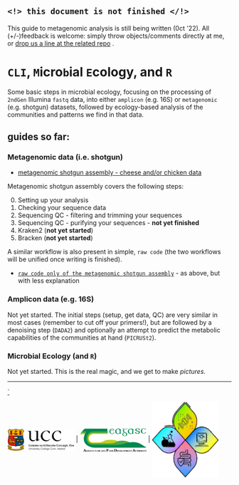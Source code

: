 ## `<!> this document is not finished </!>`

This guide to metagenomic analysis is still being written (0ct '22). 
All (+/-)feedback is welcome: simply throw objects/comments directly at me, or [drop us a line at the related repo](https://github.com/handibles/climber/issues) .


# `CLI`, `M`icro`b`ial `E`cology, and `R`

Some basic steps in microbial ecology, focusing on the processing of `2ndGen` Illumina `fastq` data, into either `amplicon` (e.g. 16S) or `metagenomic` (e.g. shotgun) datasets, followed by ecology-based analysis of the communities and patterns we find in that data.


## guides so far:

### Metagenomic data (i.e. shotgun)

  * <a href="documents/shotgun_assembly.html">metagenomic shotgun assembly - cheese and/or chicken data </a> 

Metagenomic shotgun assembly covers the following steps:

  0. Setting up your analysis
  1. Checking your sequence data
  2. Sequencing QC - filtering and trimming your sequences
  3. Sequencing QC - purifying your sequences - **not yet finished**
  4. Kraken2 (**not yet started**)
  5. Bracken (**not yet started**)

A similar workflow is also present in simple, `raw code` (the two workflows will be unified once writing is finished).

  * <a href="documents/shotgun_assembly_raw.html">`raw code only of the metagenomic shotgun assembly`</a> - as above, but with less explanation 



### Amplicon data (e.g. 16S)

Not yet started. The initial steps (setup, get data, QC) are very similar in most cases (remember to cut off your primers!), but are followed by a denoising step (`DADA2`) and optionally an attempt to predict the metabolic capabilities of the communities at hand (`PICRUSt2`).


### Microbial Ecology (and `R`)

Not yet started. This is the real magic, and we get to make _pictures_.


---
  <a href="documents/climber_todo.html">`</a>

<img src="vis/ucc.png" width="150" align="center" /> | <img src="vis/teag.png" width="150" align="center" /> | <img src="vis/v1group.png" width="150" align="center"/>

